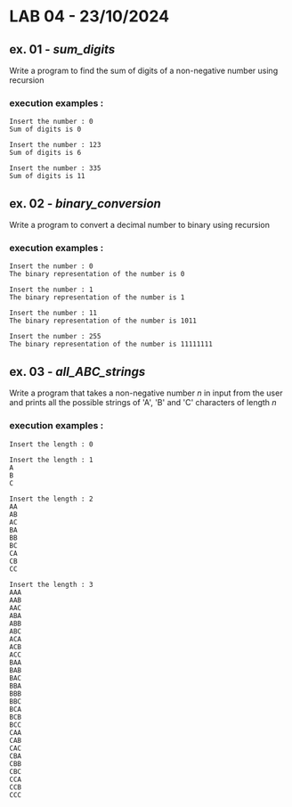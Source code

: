 # LAB 04 - 23/10/2024

## ex. 01 - ***sum_digits*** 

Write a program to find the sum of digits of a non-negative number using recursion

### execution examples :

```
Insert the number : 0
Sum of digits is 0
```

```
Insert the number : 123
Sum of digits is 6
```

```
Insert the number : 335
Sum of digits is 11
```

## ex. 02 - ***binary_conversion***

Write a program to convert a decimal number to binary using recursion

### execution examples :

```
Insert the number : 0
The binary representation of the number is 0
```

```
Insert the number : 1
The binary representation of the number is 1
```

```
Insert the number : 11
The binary representation of the number is 1011
```

```
Insert the number : 255
The binary representation of the number is 11111111
```

## ex. 03 - ***all_ABC_strings***

Write a program that takes a non-negative number $n$ in input from the user and prints all the possible strings of 'A', 'B' and 'C' characters of length $n$

### execution examples :

```
Insert the length : 0

```

```
Insert the length : 1
A
B
C
```

```
Insert the length : 2
AA
AB
AC
BA
BB
BC
CA
CB
CC
```

```
Insert the length : 3
AAA
AAB
AAC
ABA
ABB
ABC
ACA
ACB
ACC
BAA
BAB
BAC
BBA
BBB
BBC
BCA
BCB
BCC
CAA
CAB
CAC
CBA
CBB
CBC
CCA
CCB
CCC
```
